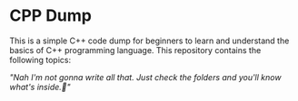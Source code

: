 # CPP Dump
This is a simple C++ code dump for beginners to learn and understand the basics of C++ programming language. This repository contains the following topics:

<quote>
    <i>
        "Nah I'm not gonna write all that. Just check the folders and you'll know what's inside.🤣"
    </i>
</quote>